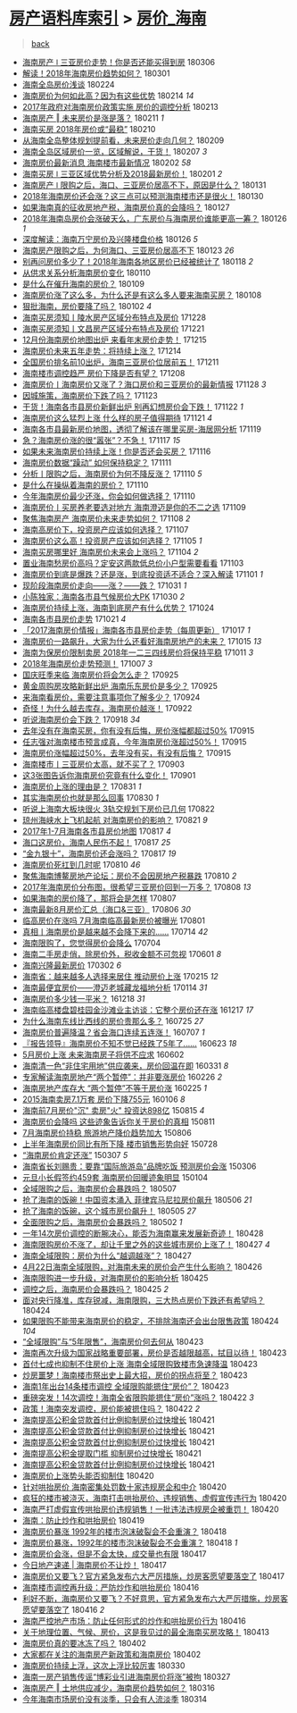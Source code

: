 [房产语料库索引](../../README.md)  > [房价_海南](房价_海南.md)
====
> [back](../README.md)

- [海南房产 ǀ 三亚房价走势！你是否还能买得到房](http://jkwz.applinzi.com/ittc/7077382622882038795.html#%E6%B5%B7%E5%8D%97%E6%88%BF%E4%BA%A7+%C7%80+%E4%B8%89%E4%BA%9A%E6%88%BF%E4%BB%B7%E8%B5%B0%E5%8A%BF%EF%BC%81%E4%BD%A0%E6%98%AF%E5%90%A6%E8%BF%98%E8%83%BD%E4%B9%B0%E5%BE%97%E5%88%B0%E6%88%BF) 180306  
- [解读！2018年海南房价趋势如何？](http://jkwz.applinzi.com/ittc/7075534938634191889.html#%E8%A7%A3%E8%AF%BB%EF%BC%812018%E5%B9%B4%E6%B5%B7%E5%8D%97%E6%88%BF%E4%BB%B7%E8%B6%8B%E5%8A%BF%E5%A6%82%E4%BD%95%EF%BC%9F) 180301  
- [海南全岛房价浅谈](http://jkwz.applinzi.com/ittc/7073588553164784651.html#%E6%B5%B7%E5%8D%97%E5%85%A8%E5%B2%9B%E6%88%BF%E4%BB%B7%E6%B5%85%E8%B0%88) 180224  
- [海南房价为何如此高？因为有这些优势](http://jkwz.applinzi.com/ittc/7069965581745128458.html#%E6%B5%B7%E5%8D%97%E6%88%BF%E4%BB%B7%E4%B8%BA%E4%BD%95%E5%A6%82%E6%AD%A4%E9%AB%98%EF%BC%9F%E5%9B%A0%E4%B8%BA%E6%9C%89%E8%BF%99%E4%BA%9B%E4%BC%98%E5%8A%BF) 180214 *14* 
- [2017年政府对海南房价政策实施 房价的调控分析](http://jkwz.applinzi.com/ittc/7069522580845626378.html#2017%E5%B9%B4%E6%94%BF%E5%BA%9C%E5%AF%B9%E6%B5%B7%E5%8D%97%E6%88%BF%E4%BB%B7%E6%94%BF%E7%AD%96%E5%AE%9E%E6%96%BD+%E6%88%BF%E4%BB%B7%E7%9A%84%E8%B0%83%E6%8E%A7%E5%88%86%E6%9E%90) 180213  
- [海南房产 ‖ 未来房价是涨是落？](http://jkwz.applinzi.com/ittc/7068838472716911623.html#%E6%B5%B7%E5%8D%97%E6%88%BF%E4%BA%A7+%E2%80%96+%E6%9C%AA%E6%9D%A5%E6%88%BF%E4%BB%B7%E6%98%AF%E6%B6%A8%E6%98%AF%E8%90%BD%EF%BC%9F) 180211 *1* 
- [海南买房 2018年房价或“最稳”](http://jkwz.applinzi.com/ittc/7068466342871434250.html#%E6%B5%B7%E5%8D%97%E4%B9%B0%E6%88%BF+2018%E5%B9%B4%E6%88%BF%E4%BB%B7%E6%88%96%E2%80%9C%E6%9C%80%E7%A8%B3%E2%80%9D) 180210  
- [从海南全岛整体规划提前看，未来房价走向几何？](http://jkwz.applinzi.com/ittc/7068060616491533322.html#%E4%BB%8E%E6%B5%B7%E5%8D%97%E5%85%A8%E5%B2%9B%E6%95%B4%E4%BD%93%E8%A7%84%E5%88%92%E6%8F%90%E5%89%8D%E7%9C%8B%EF%BC%8C%E6%9C%AA%E6%9D%A5%E6%88%BF%E4%BB%B7%E8%B5%B0%E5%90%91%E5%87%A0%E4%BD%95%EF%BC%9F) 180209  
- [海南全岛区域房价一览，区域解说，干货！](http://jkwz.applinzi.com/ittc/7067300637018948618.html#%E6%B5%B7%E5%8D%97%E5%85%A8%E5%B2%9B%E5%8C%BA%E5%9F%9F%E6%88%BF%E4%BB%B7%E4%B8%80%E8%A7%88%EF%BC%8C%E5%8C%BA%E5%9F%9F%E8%A7%A3%E8%AF%B4%EF%BC%8C%E5%B9%B2%E8%B4%A7%EF%BC%81) 180207 *3* 
- [海南房价最新消息 海南楼市最新情况](http://jkwz.applinzi.com/ittc/7065458427965211655.html#%E6%B5%B7%E5%8D%97%E6%88%BF%E4%BB%B7%E6%9C%80%E6%96%B0%E6%B6%88%E6%81%AF+%E6%B5%B7%E5%8D%97%E6%A5%BC%E5%B8%82%E6%9C%80%E6%96%B0%E6%83%85%E5%86%B5) 180202 *58* 
- [海南买房 ǀ 三亚区域优势分析及2018最新房价！](http://jkwz.applinzi.com/ittc/7065123195407827979.html#%E6%B5%B7%E5%8D%97%E4%B9%B0%E6%88%BF+%C7%80+%E4%B8%89%E4%BA%9A%E5%8C%BA%E5%9F%9F%E4%BC%98%E5%8A%BF%E5%88%86%E6%9E%90%E5%8F%8A2018%E6%9C%80%E6%96%B0%E6%88%BF%E4%BB%B7%EF%BC%81) 180201 *2* 
- [海南房产 ǀ 限购之后，海口、三亚房价居高不下，原因是什么？](http://jkwz.applinzi.com/ittc/7064760203633755147.html#%E6%B5%B7%E5%8D%97%E6%88%BF%E4%BA%A7+%C7%80+%E9%99%90%E8%B4%AD%E4%B9%8B%E5%90%8E%EF%BC%8C%E6%B5%B7%E5%8F%A3%E3%80%81%E4%B8%89%E4%BA%9A%E6%88%BF%E4%BB%B7%E5%B1%85%E9%AB%98%E4%B8%8D%E4%B8%8B%EF%BC%8C%E5%8E%9F%E5%9B%A0%E6%98%AF%E4%BB%80%E4%B9%88%EF%BC%9F) 180131  
- [2018年海南房价还会涨？这三点可以预测海南楼市还是很火！](http://jkwz.applinzi.com/ittc/7064435935154799633.html#2018%E5%B9%B4%E6%B5%B7%E5%8D%97%E6%88%BF%E4%BB%B7%E8%BF%98%E4%BC%9A%E6%B6%A8%EF%BC%9F%E8%BF%99%E4%B8%89%E7%82%B9%E5%8F%AF%E4%BB%A5%E9%A2%84%E6%B5%8B%E6%B5%B7%E5%8D%97%E6%A5%BC%E5%B8%82%E8%BF%98%E6%98%AF%E5%BE%88%E7%81%AB%EF%BC%81) 180130  
- [如果海南真的征收房地产税，海南房价真的会降吗？](http://jkwz.applinzi.com/ittc/7063288301228655626.html#%E5%A6%82%E6%9E%9C%E6%B5%B7%E5%8D%97%E7%9C%9F%E7%9A%84%E5%BE%81%E6%94%B6%E6%88%BF%E5%9C%B0%E4%BA%A7%E7%A8%8E%EF%BC%8C%E6%B5%B7%E5%8D%97%E6%88%BF%E4%BB%B7%E7%9C%9F%E7%9A%84%E4%BC%9A%E9%99%8D%E5%90%97%EF%BC%9F) 180127  
- [2018年海南岛房价会涨破天么，广东房价与海南房价谁能更高一筹？](http://jkwz.applinzi.com/ittc/7063010470124848138.html#2018%E5%B9%B4%E6%B5%B7%E5%8D%97%E5%B2%9B%E6%88%BF%E4%BB%B7%E4%BC%9A%E6%B6%A8%E7%A0%B4%E5%A4%A9%E4%B9%88%EF%BC%8C%E5%B9%BF%E4%B8%9C%E6%88%BF%E4%BB%B7%E4%B8%8E%E6%B5%B7%E5%8D%97%E6%88%BF%E4%BB%B7%E8%B0%81%E8%83%BD%E6%9B%B4%E9%AB%98%E4%B8%80%E7%AD%B9%EF%BC%9F) 180126 *1* 
- [深度解读：海南万宁房价及兴隆楼盘价格](http://jkwz.applinzi.com/ittc/7062824657638392842.html#%E6%B7%B1%E5%BA%A6%E8%A7%A3%E8%AF%BB%EF%BC%9A%E6%B5%B7%E5%8D%97%E4%B8%87%E5%AE%81%E6%88%BF%E4%BB%B7%E5%8F%8A%E5%85%B4%E9%9A%86%E6%A5%BC%E7%9B%98%E4%BB%B7%E6%A0%BC) 180126 *5* 
- [海南房产限购之后，为何海口、三亚房价居高不下](http://jkwz.applinzi.com/ittc/7061712281342051335.html#%E6%B5%B7%E5%8D%97%E6%88%BF%E4%BA%A7%E9%99%90%E8%B4%AD%E4%B9%8B%E5%90%8E%EF%BC%8C%E4%B8%BA%E4%BD%95%E6%B5%B7%E5%8F%A3%E3%80%81%E4%B8%89%E4%BA%9A%E6%88%BF%E4%BB%B7%E5%B1%85%E9%AB%98%E4%B8%8D%E4%B8%8B) 180123 *26* 
- [别再问房价多少了！2018年海南各地区房价已经被统计了](http://jkwz.applinzi.com/ittc/7059877165380666375.html#%E5%88%AB%E5%86%8D%E9%97%AE%E6%88%BF%E4%BB%B7%E5%A4%9A%E5%B0%91%E4%BA%86%EF%BC%812018%E5%B9%B4%E6%B5%B7%E5%8D%97%E5%90%84%E5%9C%B0%E5%8C%BA%E6%88%BF%E4%BB%B7%E5%B7%B2%E7%BB%8F%E8%A2%AB%E7%BB%9F%E8%AE%A1%E4%BA%86) 180118 *2* 
- [从供求关系分析海南房价变化](http://jkwz.applinzi.com/ittc/7056997783909696519.html#%E4%BB%8E%E4%BE%9B%E6%B1%82%E5%85%B3%E7%B3%BB%E5%88%86%E6%9E%90%E6%B5%B7%E5%8D%97%E6%88%BF%E4%BB%B7%E5%8F%98%E5%8C%96) 180110  
- [是什么在催升海南的房价？](http://jkwz.applinzi.com/ittc/7056607593642853383.html#%E6%98%AF%E4%BB%80%E4%B9%88%E5%9C%A8%E5%82%AC%E5%8D%87%E6%B5%B7%E5%8D%97%E7%9A%84%E6%88%BF%E4%BB%B7%EF%BC%9F) 180109  
- [海南房价涨了这么多，为什么还是有这么多人要来海南买房？](http://jkwz.applinzi.com/ittc/7056344589135250442.html#%E6%B5%B7%E5%8D%97%E6%88%BF%E4%BB%B7%E6%B6%A8%E4%BA%86%E8%BF%99%E4%B9%88%E5%A4%9A%EF%BC%8C%E4%B8%BA%E4%BB%80%E4%B9%88%E8%BF%98%E6%98%AF%E6%9C%89%E8%BF%99%E4%B9%88%E5%A4%9A%E4%BA%BA%E8%A6%81%E6%9D%A5%E6%B5%B7%E5%8D%97%E4%B9%B0%E6%88%BF%EF%BC%9F) 180108  
- [狠批海南，房价要降了吗？](http://jkwz.applinzi.com/ittc/7054033183064982535.html#%E7%8B%A0%E6%89%B9%E6%B5%B7%E5%8D%97%EF%BC%8C%E6%88%BF%E4%BB%B7%E8%A6%81%E9%99%8D%E4%BA%86%E5%90%97%EF%BC%9F) 180102 *4* 
- [海南买房须知丨陵水房产区域分布特点及房价](http://jkwz.applinzi.com/ittc/7052131995377746961.html#%E6%B5%B7%E5%8D%97%E4%B9%B0%E6%88%BF%E9%A1%BB%E7%9F%A5%E4%B8%A8%E9%99%B5%E6%B0%B4%E6%88%BF%E4%BA%A7%E5%8C%BA%E5%9F%9F%E5%88%86%E5%B8%83%E7%89%B9%E7%82%B9%E5%8F%8A%E6%88%BF%E4%BB%B7) 171228  
- [海南买房须知丨文昌房产区域分布特点及房价](http://jkwz.applinzi.com/ittc/7049491347948438544.html#%E6%B5%B7%E5%8D%97%E4%B9%B0%E6%88%BF%E9%A1%BB%E7%9F%A5%E4%B8%A8%E6%96%87%E6%98%8C%E6%88%BF%E4%BA%A7%E5%8C%BA%E5%9F%9F%E5%88%86%E5%B8%83%E7%89%B9%E7%82%B9%E5%8F%8A%E6%88%BF%E4%BB%B7) 171221  
- [12月份海南房价地图出炉 来看年末房价走势！](http://jkwz.applinzi.com/ittc/7047351766641804304.html#12%E6%9C%88%E4%BB%BD%E6%B5%B7%E5%8D%97%E6%88%BF%E4%BB%B7%E5%9C%B0%E5%9B%BE%E5%87%BA%E7%82%89+%E6%9D%A5%E7%9C%8B%E5%B9%B4%E6%9C%AB%E6%88%BF%E4%BB%B7%E8%B5%B0%E5%8A%BF%EF%BC%81) 171215  
- [海南房价未来五年走势：将持续上涨？](http://jkwz.applinzi.com/ittc/7046856221246620688.html#%E6%B5%B7%E5%8D%97%E6%88%BF%E4%BB%B7%E6%9C%AA%E6%9D%A5%E4%BA%94%E5%B9%B4%E8%B5%B0%E5%8A%BF%EF%BC%9A%E5%B0%86%E6%8C%81%E7%BB%AD%E4%B8%8A%E6%B6%A8%EF%BC%9F) 171214  
- [全国房价排名前10出炉，海南三亚房价位居前五！](http://jkwz.applinzi.com/ittc/7045864953389515792.html#%E5%85%A8%E5%9B%BD%E6%88%BF%E4%BB%B7%E6%8E%92%E5%90%8D%E5%89%8D10%E5%87%BA%E7%82%89%EF%BC%8C%E6%B5%B7%E5%8D%97%E4%B8%89%E4%BA%9A%E6%88%BF%E4%BB%B7%E4%BD%8D%E5%B1%85%E5%89%8D%E4%BA%94%EF%BC%81) 171211  
- [海南楼市调控趋严 房价下降是否有望？](http://jkwz.applinzi.com/ittc/7044758867374769169.html#%E6%B5%B7%E5%8D%97%E6%A5%BC%E5%B8%82%E8%B0%83%E6%8E%A7%E8%B6%8B%E4%B8%A5+%E6%88%BF%E4%BB%B7%E4%B8%8B%E9%99%8D%E6%98%AF%E5%90%A6%E6%9C%89%E6%9C%9B%EF%BC%9F) 171208  
- [海南房价丨海南房价又涨了？海口房价和三亚房价的最新情报](http://jkwz.applinzi.com/ittc/7041010670621950992.html#%E6%B5%B7%E5%8D%97%E6%88%BF%E4%BB%B7%E4%B8%A8%E6%B5%B7%E5%8D%97%E6%88%BF%E4%BB%B7%E5%8F%88%E6%B6%A8%E4%BA%86%EF%BC%9F%E6%B5%B7%E5%8F%A3%E6%88%BF%E4%BB%B7%E5%92%8C%E4%B8%89%E4%BA%9A%E6%88%BF%E4%BB%B7%E7%9A%84%E6%9C%80%E6%96%B0%E6%83%85%E6%8A%A5) 171128 *3* 
- [因城施策，海南房价下跌了吗？](http://jkwz.applinzi.com/ittc/7039054836882998289.html#%E5%9B%A0%E5%9F%8E%E6%96%BD%E7%AD%96%EF%BC%8C%E6%B5%B7%E5%8D%97%E6%88%BF%E4%BB%B7%E4%B8%8B%E8%B7%8C%E4%BA%86%E5%90%97%EF%BC%9F) 171123  
- [干货！海南各市县房价新鲜出炉 别再幻想房价会下跌！](http://jkwz.applinzi.com/ittc/7038747509726381072.html#%E5%B9%B2%E8%B4%A7%EF%BC%81%E6%B5%B7%E5%8D%97%E5%90%84%E5%B8%82%E5%8E%BF%E6%88%BF%E4%BB%B7%E6%96%B0%E9%B2%9C%E5%87%BA%E7%82%89+%E5%88%AB%E5%86%8D%E5%B9%BB%E6%83%B3%E6%88%BF%E4%BB%B7%E4%BC%9A%E4%B8%8B%E8%B7%8C%EF%BC%81) 171122 *1* 
- [海南房价这么猛烈上涨 什么样的房子值得期待](http://jkwz.applinzi.com/ittc/7038443607952999440.html#%E6%B5%B7%E5%8D%97%E6%88%BF%E4%BB%B7%E8%BF%99%E4%B9%88%E7%8C%9B%E7%83%88%E4%B8%8A%E6%B6%A8+%E4%BB%80%E4%B9%88%E6%A0%B7%E7%9A%84%E6%88%BF%E5%AD%90%E5%80%BC%E5%BE%97%E6%9C%9F%E5%BE%85) 171121 *4* 
- [海南各市县最新房价地图，透彻了解该在哪里买房-海居网分析](http://jkwz.applinzi.com/ittc/7037699626919003153.html#%E6%B5%B7%E5%8D%97%E5%90%84%E5%B8%82%E5%8E%BF%E6%9C%80%E6%96%B0%E6%88%BF%E4%BB%B7%E5%9C%B0%E5%9B%BE%EF%BC%8C%E9%80%8F%E5%BD%BB%E4%BA%86%E8%A7%A3%E8%AF%A5%E5%9C%A8%E5%93%AA%E9%87%8C%E4%B9%B0%E6%88%BF-%E6%B5%B7%E5%B1%85%E7%BD%91%E5%88%86%E6%9E%90) 171119  
- [急？海南房价涨的很“嚣张”？不急！](http://jkwz.applinzi.com/ittc/7036977129286272016.html#%E6%80%A5%EF%BC%9F%E6%B5%B7%E5%8D%97%E6%88%BF%E4%BB%B7%E6%B6%A8%E7%9A%84%E5%BE%88%E2%80%9C%E5%9A%A3%E5%BC%A0%E2%80%9D%EF%BC%9F%E4%B8%8D%E6%80%A5%EF%BC%81) 171117 *15* 
- [如果未来海南房价持续上涨！你是否还会买房？](http://jkwz.applinzi.com/ittc/7036562044445262865.html#%E5%A6%82%E6%9E%9C%E6%9C%AA%E6%9D%A5%E6%B5%B7%E5%8D%97%E6%88%BF%E4%BB%B7%E6%8C%81%E7%BB%AD%E4%B8%8A%E6%B6%A8%EF%BC%81%E4%BD%A0%E6%98%AF%E5%90%A6%E8%BF%98%E4%BC%9A%E4%B9%B0%E6%88%BF%EF%BC%9F) 171116  
- [海南房价数据“躁动” 如何保持稳定？](http://jkwz.applinzi.com/ittc/7034736035307717649.html#%E6%B5%B7%E5%8D%97%E6%88%BF%E4%BB%B7%E6%95%B0%E6%8D%AE%E2%80%9C%E8%BA%81%E5%8A%A8%E2%80%9D+%E5%A6%82%E4%BD%95%E4%BF%9D%E6%8C%81%E7%A8%B3%E5%AE%9A%EF%BC%9F) 171111  
- [分析丨限购之后，海南房价为何不降反涨？](http://jkwz.applinzi.com/ittc/7034355157398193169.html#%E5%88%86%E6%9E%90%E4%B8%A8%E9%99%90%E8%B4%AD%E4%B9%8B%E5%90%8E%EF%BC%8C%E6%B5%B7%E5%8D%97%E6%88%BF%E4%BB%B7%E4%B8%BA%E4%BD%95%E4%B8%8D%E9%99%8D%E5%8F%8D%E6%B6%A8%EF%BC%9F) 171110 *5* 
- [是什么在操纵着海南的房价？](http://jkwz.applinzi.com/ittc/7034251564682839056.html#%E6%98%AF%E4%BB%80%E4%B9%88%E5%9C%A8%E6%93%8D%E7%BA%B5%E7%9D%80%E6%B5%B7%E5%8D%97%E7%9A%84%E6%88%BF%E4%BB%B7%EF%BC%9F) 171110  
- [今年海南房价最少还涨，你会如何做选择？](http://jkwz.applinzi.com/ittc/7034246695452410897.html#%E4%BB%8A%E5%B9%B4%E6%B5%B7%E5%8D%97%E6%88%BF%E4%BB%B7%E6%9C%80%E5%B0%91%E8%BF%98%E6%B6%A8%EF%BC%8C%E4%BD%A0%E4%BC%9A%E5%A6%82%E4%BD%95%E5%81%9A%E9%80%89%E6%8B%A9%EF%BC%9F) 171110  
- [海南房价丨买房养老要选对地方 海南澄迈是你的不二之选](http://jkwz.applinzi.com/ittc/7033868891070137360.html#%E6%B5%B7%E5%8D%97%E6%88%BF%E4%BB%B7%E4%B8%A8%E4%B9%B0%E6%88%BF%E5%85%BB%E8%80%81%E8%A6%81%E9%80%89%E5%AF%B9%E5%9C%B0%E6%96%B9+%E6%B5%B7%E5%8D%97%E6%BE%84%E8%BF%88%E6%98%AF%E4%BD%A0%E7%9A%84%E4%B8%8D%E4%BA%8C%E4%B9%8B%E9%80%89) 171109  
- [聚焦海南房产 海南房价未来走势如何？](http://jkwz.applinzi.com/ittc/7033583853275448337.html#%E8%81%9A%E7%84%A6%E6%B5%B7%E5%8D%97%E6%88%BF%E4%BA%A7+%E6%B5%B7%E5%8D%97%E6%88%BF%E4%BB%B7%E6%9C%AA%E6%9D%A5%E8%B5%B0%E5%8A%BF%E5%A6%82%E4%BD%95%EF%BC%9F) 171108 *2* 
- [海南高房价下，投资房产应该如何选择？](http://jkwz.applinzi.com/ittc/7033238530451571728.html#%E6%B5%B7%E5%8D%97%E9%AB%98%E6%88%BF%E4%BB%B7%E4%B8%8B%EF%BC%8C%E6%8A%95%E8%B5%84%E6%88%BF%E4%BA%A7%E5%BA%94%E8%AF%A5%E5%A6%82%E4%BD%95%E9%80%89%E6%8B%A9%EF%BC%9F) 171107  
- [海南房价这么高！投资房产应该如何选择？](http://jkwz.applinzi.com/ittc/7032484063561122833.html#%E6%B5%B7%E5%8D%97%E6%88%BF%E4%BB%B7%E8%BF%99%E4%B9%88%E9%AB%98%EF%BC%81%E6%8A%95%E8%B5%84%E6%88%BF%E4%BA%A7%E5%BA%94%E8%AF%A5%E5%A6%82%E4%BD%95%E9%80%89%E6%8B%A9%EF%BC%9F) 171105 *1* 
- [海南买房哪里好 海南房价未来会上涨吗？](http://jkwz.applinzi.com/ittc/7032143845444289553.html#%E6%B5%B7%E5%8D%97%E4%B9%B0%E6%88%BF%E5%93%AA%E9%87%8C%E5%A5%BD+%E6%B5%B7%E5%8D%97%E6%88%BF%E4%BB%B7%E6%9C%AA%E6%9D%A5%E4%BC%9A%E4%B8%8A%E6%B6%A8%E5%90%97%EF%BC%9F) 171104 *2* 
- [置业海南愁房价高吗？定安这两款低总价小户型需要看看](http://jkwz.applinzi.com/ittc/7031730570483205136.html#%E7%BD%AE%E4%B8%9A%E6%B5%B7%E5%8D%97%E6%84%81%E6%88%BF%E4%BB%B7%E9%AB%98%E5%90%97%EF%BC%9F%E5%AE%9A%E5%AE%89%E8%BF%99%E4%B8%A4%E6%AC%BE%E4%BD%8E%E6%80%BB%E4%BB%B7%E5%B0%8F%E6%88%B7%E5%9E%8B%E9%9C%80%E8%A6%81%E7%9C%8B%E7%9C%8B) 171103  
- [海南房价到底是爆跌？还是涨，到底投资适不适合？深入解读](http://jkwz.applinzi.com/ittc/7031036162381186065.html#%E6%B5%B7%E5%8D%97%E6%88%BF%E4%BB%B7%E5%88%B0%E5%BA%95%E6%98%AF%E7%88%86%E8%B7%8C%EF%BC%9F%E8%BF%98%E6%98%AF%E6%B6%A8%EF%BC%8C%E5%88%B0%E5%BA%95%E6%8A%95%E8%B5%84%E9%80%82%E4%B8%8D%E9%80%82%E5%90%88%EF%BC%9F%E6%B7%B1%E5%85%A5%E8%A7%A3%E8%AF%BB) 171101 *1* 
- [现阶段海南房价走向——涨？——跌？](http://jkwz.applinzi.com/ittc/7030659677052994576.html#%E7%8E%B0%E9%98%B6%E6%AE%B5%E6%B5%B7%E5%8D%97%E6%88%BF%E4%BB%B7%E8%B5%B0%E5%90%91%E2%80%94%E2%80%94%E6%B6%A8%EF%BC%9F%E2%80%94%E2%80%94%E8%B7%8C%EF%BC%9F) 171031 *1* 
- [小陈独家：海南各市县气候房价大PK](http://jkwz.applinzi.com/ittc/7030208163318596624.html#%E5%B0%8F%E9%99%88%E7%8B%AC%E5%AE%B6%EF%BC%9A%E6%B5%B7%E5%8D%97%E5%90%84%E5%B8%82%E5%8E%BF%E6%B0%94%E5%80%99%E6%88%BF%E4%BB%B7%E5%A4%A7PK) 171030 *2* 
- [海南房价持续上涨，海南到底房产有什么优势？](http://jkwz.applinzi.com/ittc/7028046020305486864.html#%E6%B5%B7%E5%8D%97%E6%88%BF%E4%BB%B7%E6%8C%81%E7%BB%AD%E4%B8%8A%E6%B6%A8%EF%BC%8C%E6%B5%B7%E5%8D%97%E5%88%B0%E5%BA%95%E6%88%BF%E4%BA%A7%E6%9C%89%E4%BB%80%E4%B9%88%E4%BC%98%E5%8A%BF%EF%BC%9F) 171024  
- [海南各市县房价走势](http://jkwz.applinzi.com/ittc/7026846769739203600.html#%E6%B5%B7%E5%8D%97%E5%90%84%E5%B8%82%E5%8E%BF%E6%88%BF%E4%BB%B7%E8%B5%B0%E5%8A%BF) 171021 *4* 
- [「2017海南房价情报」海南各市县房价走势（每周更新）](http://jkwz.applinzi.com/ittc/7025438419067601937.html#%E3%80%8C2017%E6%B5%B7%E5%8D%97%E6%88%BF%E4%BB%B7%E6%83%85%E6%8A%A5%E3%80%8D%E6%B5%B7%E5%8D%97%E5%90%84%E5%B8%82%E5%8E%BF%E6%88%BF%E4%BB%B7%E8%B5%B0%E5%8A%BF%EF%BC%88%E6%AF%8F%E5%91%A8%E6%9B%B4%E6%96%B0%EF%BC%89) 171017 *1* 
- [海南房价一路飙升，大家为什么还看好海南房地产的未来？](http://jkwz.applinzi.com/ittc/7024713081672958993.html#%E6%B5%B7%E5%8D%97%E6%88%BF%E4%BB%B7%E4%B8%80%E8%B7%AF%E9%A3%99%E5%8D%87%EF%BC%8C%E5%A4%A7%E5%AE%B6%E4%B8%BA%E4%BB%80%E4%B9%88%E8%BF%98%E7%9C%8B%E5%A5%BD%E6%B5%B7%E5%8D%97%E6%88%BF%E5%9C%B0%E4%BA%A7%E7%9A%84%E6%9C%AA%E6%9D%A5%EF%BC%9F) 171015 *13* 
- [海南为保房价限制卖房 2018年一二三四线房价将保持平稳](http://jkwz.applinzi.com/ittc/7022933253034607633.html#%E6%B5%B7%E5%8D%97%E4%B8%BA%E4%BF%9D%E6%88%BF%E4%BB%B7%E9%99%90%E5%88%B6%E5%8D%96%E6%88%BF+2018%E5%B9%B4%E4%B8%80%E4%BA%8C%E4%B8%89%E5%9B%9B%E7%BA%BF%E6%88%BF%E4%BB%B7%E5%B0%86%E4%BF%9D%E6%8C%81%E5%B9%B3%E7%A8%B3) 171011 *3* 
- [2018年海南房价走势预测！](http://jkwz.applinzi.com/ittc/7021668850893063184.html#2018%E5%B9%B4%E6%B5%B7%E5%8D%97%E6%88%BF%E4%BB%B7%E8%B5%B0%E5%8A%BF%E9%A2%84%E6%B5%8B%EF%BC%81) 171007 *3* 
- [国庆旺季来临 海南房价将会怎么走？](http://jkwz.applinzi.com/ittc/7017260173842973713.html#%E5%9B%BD%E5%BA%86%E6%97%BA%E5%AD%A3%E6%9D%A5%E4%B8%B4+%E6%B5%B7%E5%8D%97%E6%88%BF%E4%BB%B7%E5%B0%86%E4%BC%9A%E6%80%8E%E4%B9%88%E8%B5%B0%EF%BC%9F) 170925  
- [黄金周购房攻略新鲜出炉 海南乐东房价是多少？](http://jkwz.applinzi.com/ittc/7017248097393181713.html#%E9%BB%84%E9%87%91%E5%91%A8%E8%B4%AD%E6%88%BF%E6%94%BB%E7%95%A5%E6%96%B0%E9%B2%9C%E5%87%BA%E7%82%89+%E6%B5%B7%E5%8D%97%E4%B9%90%E4%B8%9C%E6%88%BF%E4%BB%B7%E6%98%AF%E5%A4%9A%E5%B0%91%EF%BC%9F) 170925  
- [来海南看房价，需要注意事项你了解多少？](http://jkwz.applinzi.com/ittc/7016823404982961169.html#%E6%9D%A5%E6%B5%B7%E5%8D%97%E7%9C%8B%E6%88%BF%E4%BB%B7%EF%BC%8C%E9%9C%80%E8%A6%81%E6%B3%A8%E6%84%8F%E4%BA%8B%E9%A1%B9%E4%BD%A0%E4%BA%86%E8%A7%A3%E5%A4%9A%E5%B0%91%EF%BC%9F) 170924  
- [奇怪！为什么越去库存，海南房价越涨！](http://jkwz.applinzi.com/ittc/7016044847021163536.html#%E5%A5%87%E6%80%AA%EF%BC%81%E4%B8%BA%E4%BB%80%E4%B9%88%E8%B6%8A%E5%8E%BB%E5%BA%93%E5%AD%98%EF%BC%8C%E6%B5%B7%E5%8D%97%E6%88%BF%E4%BB%B7%E8%B6%8A%E6%B6%A8%EF%BC%81) 170922  
- [听说海南房价会下跌？](http://jkwz.applinzi.com/ittc/7014585874644468752.html#%E5%90%AC%E8%AF%B4%E6%B5%B7%E5%8D%97%E6%88%BF%E4%BB%B7%E4%BC%9A%E4%B8%8B%E8%B7%8C%EF%BC%9F) 170918 *34* 
- [去年没有在海南买房，你有没有后悔，房价涨幅都超过50%](http://jkwz.applinzi.com/ittc/7013588291188949776.html#%E5%8E%BB%E5%B9%B4%E6%B2%A1%E6%9C%89%E5%9C%A8%E6%B5%B7%E5%8D%97%E4%B9%B0%E6%88%BF%EF%BC%8C%E4%BD%A0%E6%9C%89%E6%B2%A1%E6%9C%89%E5%90%8E%E6%82%94%EF%BC%8C%E6%88%BF%E4%BB%B7%E6%B6%A8%E5%B9%85%E9%83%BD%E8%B6%85%E8%BF%8750%25) 170915  
- [任志强对海南楼市预言成真，今年海南房价涨超过50%！](http://jkwz.applinzi.com/ittc/7013571998343758865.html#%E4%BB%BB%E5%BF%97%E5%BC%BA%E5%AF%B9%E6%B5%B7%E5%8D%97%E6%A5%BC%E5%B8%82%E9%A2%84%E8%A8%80%E6%88%90%E7%9C%9F%EF%BC%8C%E4%BB%8A%E5%B9%B4%E6%B5%B7%E5%8D%97%E6%88%BF%E4%BB%B7%E6%B6%A8%E8%B6%85%E8%BF%8750%25%EF%BC%81) 170915  
- [海南房价涨幅超过50%，去年没有买，有没有后悔？](http://jkwz.applinzi.com/ittc/7013571998297621521.html#%E6%B5%B7%E5%8D%97%E6%88%BF%E4%BB%B7%E6%B6%A8%E5%B9%85%E8%B6%85%E8%BF%8750%25%EF%BC%8C%E5%8E%BB%E5%B9%B4%E6%B2%A1%E6%9C%89%E4%B9%B0%EF%BC%8C%E6%9C%89%E6%B2%A1%E6%9C%89%E5%90%8E%E6%82%94%EF%BC%9F) 170915  
- [海南楼市丨三亚房价太高，就不买了？](http://jkwz.applinzi.com/ittc/7009020269073794064.html#%E6%B5%B7%E5%8D%97%E6%A5%BC%E5%B8%82%E4%B8%A8%E4%B8%89%E4%BA%9A%E6%88%BF%E4%BB%B7%E5%A4%AA%E9%AB%98%EF%BC%8C%E5%B0%B1%E4%B8%8D%E4%B9%B0%E4%BA%86%EF%BC%9F) 170903  
- [这3张图告诉你海南房价究竟有什么变化！](http://jkwz.applinzi.com/ittc/7008263771720778769.html#%E8%BF%993%E5%BC%A0%E5%9B%BE%E5%91%8A%E8%AF%89%E4%BD%A0%E6%B5%B7%E5%8D%97%E6%88%BF%E4%BB%B7%E7%A9%B6%E7%AB%9F%E6%9C%89%E4%BB%80%E4%B9%88%E5%8F%98%E5%8C%96%EF%BC%81) 170901  
- [海南房价上涨的理由是？](http://jkwz.applinzi.com/ittc/7007997889996129297.html#%E6%B5%B7%E5%8D%97%E6%88%BF%E4%BB%B7%E4%B8%8A%E6%B6%A8%E7%9A%84%E7%90%86%E7%94%B1%E6%98%AF%EF%BC%9F) 170831 *1* 
- [其实海南房价也就是那么回事](http://jkwz.applinzi.com/ittc/7007684583410369552.html#%E5%85%B6%E5%AE%9E%E6%B5%B7%E5%8D%97%E6%88%BF%E4%BB%B7%E4%B9%9F%E5%B0%B1%E6%98%AF%E9%82%A3%E4%B9%88%E5%9B%9E%E4%BA%8B) 170830 *1* 
- [听说上海南大板块很火 3轨交规划下房价已几何](http://jkwz.applinzi.com/ittc/7004565011194987537.html#%E5%90%AC%E8%AF%B4%E4%B8%8A%E6%B5%B7%E5%8D%97%E5%A4%A7%E6%9D%BF%E5%9D%97%E5%BE%88%E7%81%AB+3%E8%BD%A8%E4%BA%A4%E8%A7%84%E5%88%92%E4%B8%8B%E6%88%BF%E4%BB%B7%E5%B7%B2%E5%87%A0%E4%BD%95) 170822  
- [琼州海峡水上飞机起航 对海南房价的影响？](http://jkwz.applinzi.com/ittc/7004296580012966928.html#%E7%90%BC%E5%B7%9E%E6%B5%B7%E5%B3%A1%E6%B0%B4%E4%B8%8A%E9%A3%9E%E6%9C%BA%E8%B5%B7%E8%88%AA+%E5%AF%B9%E6%B5%B7%E5%8D%97%E6%88%BF%E4%BB%B7%E7%9A%84%E5%BD%B1%E5%93%8D%EF%BC%9F) 170821 *9* 
- [2017年1-7月海南各市县房价地图](http://jkwz.applinzi.com/ittc/7002796740061955088.html#2017%E5%B9%B41-7%E6%9C%88%E6%B5%B7%E5%8D%97%E5%90%84%E5%B8%82%E5%8E%BF%E6%88%BF%E4%BB%B7%E5%9C%B0%E5%9B%BE) 170817 *4* 
- [海口这房价，海南人民伤不起！](http://jkwz.applinzi.com/ittc/7002779627108697104.html#%E6%B5%B7%E5%8F%A3%E8%BF%99%E6%88%BF%E4%BB%B7%EF%BC%8C%E6%B5%B7%E5%8D%97%E4%BA%BA%E6%B0%91%E4%BC%A4%E4%B8%8D%E8%B5%B7%EF%BC%81) 170817 *25* 
- [“金九银十”，海南房价还会涨吗？](http://jkwz.applinzi.com/ittc/7002718095997928464.html#%E2%80%9C%E9%87%91%E4%B9%9D%E9%93%B6%E5%8D%81%E2%80%9D%EF%BC%8C%E6%B5%B7%E5%8D%97%E6%88%BF%E4%BB%B7%E8%BF%98%E4%BC%9A%E6%B6%A8%E5%90%97%EF%BC%9F) 170817 *19* 
- [海南房价死扛到几时呢](http://jkwz.applinzi.com/ittc/7000285866000647185.html#%E6%B5%B7%E5%8D%97%E6%88%BF%E4%BB%B7%E6%AD%BB%E6%89%9B%E5%88%B0%E5%87%A0%E6%97%B6%E5%91%A2) 170810 *46* 
- [聚焦海南博鳌房地产论坛：房价不会因房地产税暴跌](http://jkwz.applinzi.com/ittc/7000101801918202897.html#%E8%81%9A%E7%84%A6%E6%B5%B7%E5%8D%97%E5%8D%9A%E9%B3%8C%E6%88%BF%E5%9C%B0%E4%BA%A7%E8%AE%BA%E5%9D%9B%EF%BC%9A%E6%88%BF%E4%BB%B7%E4%B8%8D%E4%BC%9A%E5%9B%A0%E6%88%BF%E5%9C%B0%E4%BA%A7%E7%A8%8E%E6%9A%B4%E8%B7%8C) 170810 *2* 
- [2017年海南房价分布图，很希望三亚房价回到一万多？](http://jkwz.applinzi.com/ittc/6999462740966769681.html#2017%E5%B9%B4%E6%B5%B7%E5%8D%97%E6%88%BF%E4%BB%B7%E5%88%86%E5%B8%83%E5%9B%BE%EF%BC%8C%E5%BE%88%E5%B8%8C%E6%9C%9B%E4%B8%89%E4%BA%9A%E6%88%BF%E4%BB%B7%E5%9B%9E%E5%88%B0%E4%B8%80%E4%B8%87%E5%A4%9A%EF%BC%9F) 170808 *13* 
- [如果海南的房价降了，那将会是怎样](http://jkwz.applinzi.com/ittc/6999118904759419920.html#%E5%A6%82%E6%9E%9C%E6%B5%B7%E5%8D%97%E7%9A%84%E6%88%BF%E4%BB%B7%E9%99%8D%E4%BA%86%EF%BC%8C%E9%82%A3%E5%B0%86%E4%BC%9A%E6%98%AF%E6%80%8E%E6%A0%B7) 170807  
- [海南最新8月房价汇总（海口&amp;三亚）](http://jkwz.applinzi.com/ittc/6998734082706768912.html#%E6%B5%B7%E5%8D%97%E6%9C%80%E6%96%B08%E6%9C%88%E6%88%BF%E4%BB%B7%E6%B1%87%E6%80%BB%EF%BC%88%E6%B5%B7%E5%8F%A3%26amp%3B%E4%B8%89%E4%BA%9A%EF%BC%89) 170806 *30* 
- [临高房价在涨吗 7月海南临高最新房价被曝光](http://jkwz.applinzi.com/ittc/6996794161985225744.html#%E4%B8%B4%E9%AB%98%E6%88%BF%E4%BB%B7%E5%9C%A8%E6%B6%A8%E5%90%97+7%E6%9C%88%E6%B5%B7%E5%8D%97%E4%B8%B4%E9%AB%98%E6%9C%80%E6%96%B0%E6%88%BF%E4%BB%B7%E8%A2%AB%E6%9B%9D%E5%85%89) 170801  
- [真相丨海南房价是越来越不会降下来的……](http://jkwz.applinzi.com/ittc/6990209192609448977.html#%E7%9C%9F%E7%9B%B8%E4%B8%A8%E6%B5%B7%E5%8D%97%E6%88%BF%E4%BB%B7%E6%98%AF%E8%B6%8A%E6%9D%A5%E8%B6%8A%E4%B8%8D%E4%BC%9A%E9%99%8D%E4%B8%8B%E6%9D%A5%E7%9A%84%E2%80%A6%E2%80%A6) 170714 *42* 
- [海南限购了，您觉得房价会降么](http://jkwz.applinzi.com/ittc/6986483100337832964.html#%E6%B5%B7%E5%8D%97%E9%99%90%E8%B4%AD%E4%BA%86%EF%BC%8C%E6%82%A8%E8%A7%89%E5%BE%97%E6%88%BF%E4%BB%B7%E4%BC%9A%E9%99%8D%E4%B9%88) 170704  
- [海南二手房走俏，除房价外，税收金额不可忽视](http://jkwz.applinzi.com/ittc/6974171951982445573.html#%E6%B5%B7%E5%8D%97%E4%BA%8C%E6%89%8B%E6%88%BF%E8%B5%B0%E4%BF%8F%EF%BC%8C%E9%99%A4%E6%88%BF%E4%BB%B7%E5%A4%96%EF%BC%8C%E7%A8%8E%E6%94%B6%E9%87%91%E9%A2%9D%E4%B8%8D%E5%8F%AF%E5%BF%BD%E8%A7%86) 170601 *8* 
- [海南兴隆最新房价](http://jkwz.applinzi.com/ittc/6940489050694878213.html#%E6%B5%B7%E5%8D%97%E5%85%B4%E9%9A%86%E6%9C%80%E6%96%B0%E6%88%BF%E4%BB%B7) 170302 *6* 
- [海南省：越来越多人选择来居住 推动房价上涨](http://jkwz.applinzi.com/ittc/6934928200349254661.html#%E6%B5%B7%E5%8D%97%E7%9C%81%EF%BC%9A%E8%B6%8A%E6%9D%A5%E8%B6%8A%E5%A4%9A%E4%BA%BA%E9%80%89%E6%8B%A9%E6%9D%A5%E5%B1%85%E4%BD%8F+%E6%8E%A8%E5%8A%A8%E6%88%BF%E4%BB%B7%E4%B8%8A%E6%B6%A8) 170215 *12* 
- [海南最便宜房价——澄迈老城藏龙福地分析](http://jkwz.applinzi.com/ittc/6922649871613166596.html#%E6%B5%B7%E5%8D%97%E6%9C%80%E4%BE%BF%E5%AE%9C%E6%88%BF%E4%BB%B7%E2%80%94%E2%80%94%E6%BE%84%E8%BF%88%E8%80%81%E5%9F%8E%E8%97%8F%E9%BE%99%E7%A6%8F%E5%9C%B0%E5%88%86%E6%9E%90) 170114 *31* 
- [海南房价多少钱一平米？](http://jkwz.applinzi.com/ittc/6912987751539803141.html#%E6%B5%B7%E5%8D%97%E6%88%BF%E4%BB%B7%E5%A4%9A%E5%B0%91%E9%92%B1%E4%B8%80%E5%B9%B3%E7%B1%B3%EF%BC%9F) 161218 *31* 
- [海南临高楼盘碧桂园金沙滩业主访谈：它整个房价还在涨](http://jkwz.applinzi.com/ittc/6912600354108998660.html#%E6%B5%B7%E5%8D%97%E4%B8%B4%E9%AB%98%E6%A5%BC%E7%9B%98%E7%A2%A7%E6%A1%82%E5%9B%AD%E9%87%91%E6%B2%99%E6%BB%A9%E4%B8%9A%E4%B8%BB%E8%AE%BF%E8%B0%88%EF%BC%9A%E5%AE%83%E6%95%B4%E4%B8%AA%E6%88%BF%E4%BB%B7%E8%BF%98%E5%9C%A8%E6%B6%A8) 161217 *17* 
- [为什么海南东线比西线的房价贵那么多？](http://jkwz.applinzi.com/ittc/6858774046078141444.html#%E4%B8%BA%E4%BB%80%E4%B9%88%E6%B5%B7%E5%8D%97%E4%B8%9C%E7%BA%BF%E6%AF%94%E8%A5%BF%E7%BA%BF%E7%9A%84%E6%88%BF%E4%BB%B7%E8%B4%B5%E9%82%A3%E4%B9%88%E5%A4%9A%EF%BC%9F) 160725 *27* 
- [海南房价普遍降温？省会海口连续五连涨！](http://jkwz.applinzi.com/ittc/6852138439851639812.html#%E6%B5%B7%E5%8D%97%E6%88%BF%E4%BB%B7%E6%99%AE%E9%81%8D%E9%99%8D%E6%B8%A9%EF%BC%9F%E7%9C%81%E4%BC%9A%E6%B5%B7%E5%8F%A3%E8%BF%9E%E7%BB%AD%E4%BA%94%E8%BF%9E%E6%B6%A8%EF%BC%81) 160707 *1* 
- [『报告领导』海南房价不知不觉已经跌了5年了......](http://jkwz.applinzi.com/ittc/6847012898513355781.html#%E3%80%8E%E6%8A%A5%E5%91%8A%E9%A2%86%E5%AF%BC%E3%80%8F%E6%B5%B7%E5%8D%97%E6%88%BF%E4%BB%B7%E4%B8%8D%E7%9F%A5%E4%B8%8D%E8%A7%89%E5%B7%B2%E7%BB%8F%E8%B7%8C%E4%BA%865%E5%B9%B4%E4%BA%86......) 160623 *18* 
- [5月房价上涨 未来海南房子将供不应求](http://jkwz.applinzi.com/ittc/6839148545852310532.html#5%E6%9C%88%E6%88%BF%E4%BB%B7%E4%B8%8A%E6%B6%A8+%E6%9C%AA%E6%9D%A5%E6%B5%B7%E5%8D%97%E6%88%BF%E5%AD%90%E5%B0%86%E4%BE%9B%E4%B8%8D%E5%BA%94%E6%B1%82) 160602  
- [海南清一色“非住宅用地”供应袭来，房价回温在即](http://jkwz.applinzi.com/ittc/6815670164783629317.html#%E6%B5%B7%E5%8D%97%E6%B8%85%E4%B8%80%E8%89%B2%E2%80%9C%E9%9D%9E%E4%BD%8F%E5%AE%85%E7%94%A8%E5%9C%B0%E2%80%9D%E4%BE%9B%E5%BA%94%E8%A2%AD%E6%9D%A5%EF%BC%8C%E6%88%BF%E4%BB%B7%E5%9B%9E%E6%B8%A9%E5%9C%A8%E5%8D%B3) 160331 *8* 
- [专家解读海南房地产“两个暂停”：并非要涨房价](http://jkwz.applinzi.com/ittc/6803018906146964484.html#%E4%B8%93%E5%AE%B6%E8%A7%A3%E8%AF%BB%E6%B5%B7%E5%8D%97%E6%88%BF%E5%9C%B0%E4%BA%A7%E2%80%9C%E4%B8%A4%E4%B8%AA%E6%9A%82%E5%81%9C%E2%80%9D%EF%BC%9A%E5%B9%B6%E9%9D%9E%E8%A6%81%E6%B6%A8%E6%88%BF%E4%BB%B7) 160226 *2* 
- [海南房地产库存大 “两个暂停”不等于房价涨](http://jkwz.applinzi.com/ittc/6802677187001992197.html#%E6%B5%B7%E5%8D%97%E6%88%BF%E5%9C%B0%E4%BA%A7%E5%BA%93%E5%AD%98%E5%A4%A7+%E2%80%9C%E4%B8%A4%E4%B8%AA%E6%9A%82%E5%81%9C%E2%80%9D%E4%B8%8D%E7%AD%89%E4%BA%8E%E6%88%BF%E4%BB%B7%E6%B6%A8) 160225 *1* 
- [2015海南卖房7.1万套 房价下降755元](http://jkwz.applinzi.com/ittc/6784214662216418308.html#2015%E6%B5%B7%E5%8D%97%E5%8D%96%E6%88%BF7.1%E4%B8%87%E5%A5%97+%E6%88%BF%E4%BB%B7%E4%B8%8B%E9%99%8D755%E5%85%83) 160106 *8* 
- [海南前7月房价&quot;沉&quot; 卖房&quot;火&quot; 投资达898亿](http://jkwz.applinzi.com/ittc/547650615715869927.html#%E6%B5%B7%E5%8D%97%E5%89%8D7%E6%9C%88%E6%88%BF%E4%BB%B7%26quot%3B%E6%B2%89%26quot%3B+%E5%8D%96%E6%88%BF%26quot%3B%E7%81%AB%26quot%3B+%E6%8A%95%E8%B5%84%E8%BE%BE898%E4%BA%BF) 150815 *4* 
- [海南房价会降吗 这些迹象告诉你关于房价的真相](http://jkwz.applinzi.com/ittc/547650615679186361.html#%E6%B5%B7%E5%8D%97%E6%88%BF%E4%BB%B7%E4%BC%9A%E9%99%8D%E5%90%97+%E8%BF%99%E4%BA%9B%E8%BF%B9%E8%B1%A1%E5%91%8A%E8%AF%89%E4%BD%A0%E5%85%B3%E4%BA%8E%E6%88%BF%E4%BB%B7%E7%9A%84%E7%9C%9F%E7%9B%B8) 150811  
- [7月海南房价持稳 旅游地产降价趋势加大](http://jkwz.applinzi.com/ittc/547650615577547090.html#7%E6%9C%88%E6%B5%B7%E5%8D%97%E6%88%BF%E4%BB%B7%E6%8C%81%E7%A8%B3+%E6%97%85%E6%B8%B8%E5%9C%B0%E4%BA%A7%E9%99%8D%E4%BB%B7%E8%B6%8B%E5%8A%BF%E5%8A%A0%E5%A4%A7) 150806  
- [上半年海南房价同比有所下降 楼市销售形势向好](http://jkwz.applinzi.com/ittc/547650611434621695.html#%E4%B8%8A%E5%8D%8A%E5%B9%B4%E6%B5%B7%E5%8D%97%E6%88%BF%E4%BB%B7%E5%90%8C%E6%AF%94%E6%9C%89%E6%89%80%E4%B8%8B%E9%99%8D+%E6%A5%BC%E5%B8%82%E9%94%80%E5%94%AE%E5%BD%A2%E5%8A%BF%E5%90%91%E5%A5%BD) 150728  
- [“海南房价肯定还涨”](http://jkwz.applinzi.com/ittc/547650611391844046.html#%E2%80%9C%E6%B5%B7%E5%8D%97%E6%88%BF%E4%BB%B7%E8%82%AF%E5%AE%9A%E8%BF%98%E6%B6%A8%E2%80%9D) 150307 *5* 
- [海南省长刘赐贵：要靠“国际旅游岛”品牌吃饭 预测房价会涨](http://jkwz.applinzi.com/ittc/547650611393841551.html#%E6%B5%B7%E5%8D%97%E7%9C%81%E9%95%BF%E5%88%98%E8%B5%90%E8%B4%B5%EF%BC%9A%E8%A6%81%E9%9D%A0%E2%80%9C%E5%9B%BD%E9%99%85%E6%97%85%E6%B8%B8%E5%B2%9B%E2%80%9D%E5%93%81%E7%89%8C%E5%90%83%E9%A5%AD+%E9%A2%84%E6%B5%8B%E6%88%BF%E4%BB%B7%E4%BC%9A%E6%B6%A8) 150306  
- [元旦小长假签约459套 海南房价回暖迹象明显](http://jkwz.applinzi.com/ittc/547650611385458624.html#%E5%85%83%E6%97%A6%E5%B0%8F%E9%95%BF%E5%81%87%E7%AD%BE%E7%BA%A6459%E5%A5%97+%E6%B5%B7%E5%8D%97%E6%88%BF%E4%BB%B7%E5%9B%9E%E6%9A%96%E8%BF%B9%E8%B1%A1%E6%98%8E%E6%98%BE) 150104  
- [全域限购之后，海南房价会暴跌吗？](http://jkwz.applinzi.com/ittc/7100310926458881041.html#%E5%85%A8%E5%9F%9F%E9%99%90%E8%B4%AD%E4%B9%8B%E5%90%8E%EF%BC%8C%E6%B5%B7%E5%8D%97%E6%88%BF%E4%BB%B7%E4%BC%9A%E6%9A%B4%E8%B7%8C%E5%90%97%EF%BC%9F) 180507  
- [抢了海南的饭碗！中国资本涌入 菲律宾马尼拉房价飙升](http://jkwz.applinzi.com/ittc/7100123387445904395.html#%E6%8A%A2%E4%BA%86%E6%B5%B7%E5%8D%97%E7%9A%84%E9%A5%AD%E7%A2%97%EF%BC%81%E4%B8%AD%E5%9B%BD%E8%B5%84%E6%9C%AC%E6%B6%8C%E5%85%A5+%E8%8F%B2%E5%BE%8B%E5%AE%BE%E9%A9%AC%E5%B0%BC%E6%8B%89%E6%88%BF%E4%BB%B7%E9%A3%99%E5%8D%87) 180506 *21* 
- [抢了海南的饭碗，这个城市房价飙升！](http://jkwz.applinzi.com/ittc/7099656247626433547.html#%E6%8A%A2%E4%BA%86%E6%B5%B7%E5%8D%97%E7%9A%84%E9%A5%AD%E7%A2%97%EF%BC%8C%E8%BF%99%E4%B8%AA%E5%9F%8E%E5%B8%82%E6%88%BF%E4%BB%B7%E9%A3%99%E5%8D%87%EF%BC%81) 180505 *27* 
- [全面限购之后，海南房价会暴跌吗？](http://jkwz.applinzi.com/ittc/7098578544441689098.html#%E5%85%A8%E9%9D%A2%E9%99%90%E8%B4%AD%E4%B9%8B%E5%90%8E%EF%BC%8C%E6%B5%B7%E5%8D%97%E6%88%BF%E4%BB%B7%E4%BC%9A%E6%9A%B4%E8%B7%8C%E5%90%97%EF%BC%9F) 180502 *1* 
- [一年14次房价调控的断腕决心，能否为海南赢来发展新奇迹！](http://jkwz.applinzi.com/ittc/7096975159376479243.html#%E4%B8%80%E5%B9%B414%E6%AC%A1%E6%88%BF%E4%BB%B7%E8%B0%83%E6%8E%A7%E7%9A%84%E6%96%AD%E8%85%95%E5%86%B3%E5%BF%83%EF%BC%8C%E8%83%BD%E5%90%A6%E4%B8%BA%E6%B5%B7%E5%8D%97%E8%B5%A2%E6%9D%A5%E5%8F%91%E5%B1%95%E6%96%B0%E5%A5%87%E8%BF%B9%EF%BC%81) 180428  
- [海南限购房价不涨了，却让千里之外的这些城市房价上涨了！](http://jkwz.applinzi.com/ittc/7096733109414528016.html#%E6%B5%B7%E5%8D%97%E9%99%90%E8%B4%AD%E6%88%BF%E4%BB%B7%E4%B8%8D%E6%B6%A8%E4%BA%86%EF%BC%8C%E5%8D%B4%E8%AE%A9%E5%8D%83%E9%87%8C%E4%B9%8B%E5%A4%96%E7%9A%84%E8%BF%99%E4%BA%9B%E5%9F%8E%E5%B8%82%E6%88%BF%E4%BB%B7%E4%B8%8A%E6%B6%A8%E4%BA%86%EF%BC%81) 180427 *4* 
- [海南全域限购：房价为什么“越调越涨”？](http://jkwz.applinzi.com/ittc/7096641222250857478.html#%E6%B5%B7%E5%8D%97%E5%85%A8%E5%9F%9F%E9%99%90%E8%B4%AD%EF%BC%9A%E6%88%BF%E4%BB%B7%E4%B8%BA%E4%BB%80%E4%B9%88%E2%80%9C%E8%B6%8A%E8%B0%83%E8%B6%8A%E6%B6%A8%E2%80%9D%EF%BC%9F) 180427  
- [4月22日海南全域限购，对海南未来的房价会产生什么影响？](http://jkwz.applinzi.com/ittc/7096202309568824330.html#4%E6%9C%8822%E6%97%A5%E6%B5%B7%E5%8D%97%E5%85%A8%E5%9F%9F%E9%99%90%E8%B4%AD%EF%BC%8C%E5%AF%B9%E6%B5%B7%E5%8D%97%E6%9C%AA%E6%9D%A5%E7%9A%84%E6%88%BF%E4%BB%B7%E4%BC%9A%E4%BA%A7%E7%94%9F%E4%BB%80%E4%B9%88%E5%BD%B1%E5%93%8D%EF%BC%9F) 180426  
- [海南限购进一步升级，对海南房价的影响分析](http://jkwz.applinzi.com/ittc/7095922440469480455.html#%E6%B5%B7%E5%8D%97%E9%99%90%E8%B4%AD%E8%BF%9B%E4%B8%80%E6%AD%A5%E5%8D%87%E7%BA%A7%EF%BC%8C%E5%AF%B9%E6%B5%B7%E5%8D%97%E6%88%BF%E4%BB%B7%E7%9A%84%E5%BD%B1%E5%93%8D%E5%88%86%E6%9E%90) 180425  
- [调控之后，海南房价会暴跌吗？](http://jkwz.applinzi.com/ittc/7095821483345708048.html#%E8%B0%83%E6%8E%A7%E4%B9%8B%E5%90%8E%EF%BC%8C%E6%B5%B7%E5%8D%97%E6%88%BF%E4%BB%B7%E4%BC%9A%E6%9A%B4%E8%B7%8C%E5%90%97%EF%BC%9F) 180425 *2* 
- [面对央行降准，库存锐减，海南限购，三大热点房价下跌还有希望吗？](http://jkwz.applinzi.com/ittc/7095639548661072912.html#%E9%9D%A2%E5%AF%B9%E5%A4%AE%E8%A1%8C%E9%99%8D%E5%87%86%EF%BC%8C%E5%BA%93%E5%AD%98%E9%94%90%E5%87%8F%EF%BC%8C%E6%B5%B7%E5%8D%97%E9%99%90%E8%B4%AD%EF%BC%8C%E4%B8%89%E5%A4%A7%E7%83%AD%E7%82%B9%E6%88%BF%E4%BB%B7%E4%B8%8B%E8%B7%8C%E8%BF%98%E6%9C%89%E5%B8%8C%E6%9C%9B%E5%90%97%EF%BC%9F) 180424  
- [如果限购不能带来海南房价的稳定，不排除海南还会出台限售政策](http://jkwz.applinzi.com/ittc/7095435298135868426.html#%E5%A6%82%E6%9E%9C%E9%99%90%E8%B4%AD%E4%B8%8D%E8%83%BD%E5%B8%A6%E6%9D%A5%E6%B5%B7%E5%8D%97%E6%88%BF%E4%BB%B7%E7%9A%84%E7%A8%B3%E5%AE%9A%EF%BC%8C%E4%B8%8D%E6%8E%92%E9%99%A4%E6%B5%B7%E5%8D%97%E8%BF%98%E4%BC%9A%E5%87%BA%E5%8F%B0%E9%99%90%E5%94%AE%E6%94%BF%E7%AD%96) 180424 *104* 
- [“全域限购”与“5年限售”，海南房价何去何从](http://jkwz.applinzi.com/ittc/7095300712336720903.html#%E2%80%9C%E5%85%A8%E5%9F%9F%E9%99%90%E8%B4%AD%E2%80%9D%E4%B8%8E%E2%80%9C5%E5%B9%B4%E9%99%90%E5%94%AE%E2%80%9D%EF%BC%8C%E6%B5%B7%E5%8D%97%E6%88%BF%E4%BB%B7%E4%BD%95%E5%8E%BB%E4%BD%95%E4%BB%8E) 180423  
- [海南再次升级为国家战略重要部署，房价是否越限越高，拭目以待！](http://jkwz.applinzi.com/ittc/7095239799621551114.html#%E6%B5%B7%E5%8D%97%E5%86%8D%E6%AC%A1%E5%8D%87%E7%BA%A7%E4%B8%BA%E5%9B%BD%E5%AE%B6%E6%88%98%E7%95%A5%E9%87%8D%E8%A6%81%E9%83%A8%E7%BD%B2%EF%BC%8C%E6%88%BF%E4%BB%B7%E6%98%AF%E5%90%A6%E8%B6%8A%E9%99%90%E8%B6%8A%E9%AB%98%EF%BC%8C%E6%8B%AD%E7%9B%AE%E4%BB%A5%E5%BE%85%EF%BC%81) 180423  
- [首付七成也抑制不住房价上涨 海南全域限购致楼市急速降温](http://jkwz.applinzi.com/ittc/7095228207282521104.html#%E9%A6%96%E4%BB%98%E4%B8%83%E6%88%90%E4%B9%9F%E6%8A%91%E5%88%B6%E4%B8%8D%E4%BD%8F%E6%88%BF%E4%BB%B7%E4%B8%8A%E6%B6%A8+%E6%B5%B7%E5%8D%97%E5%85%A8%E5%9F%9F%E9%99%90%E8%B4%AD%E8%87%B4%E6%A5%BC%E5%B8%82%E6%80%A5%E9%80%9F%E9%99%8D%E6%B8%A9) 180423  
- [炒房噩梦！海南楼市祭出史上最大招，房价的拐点将至？](http://jkwz.applinzi.com/ittc/7095225880177804305.html#%E7%82%92%E6%88%BF%E5%99%A9%E6%A2%A6%EF%BC%81%E6%B5%B7%E5%8D%97%E6%A5%BC%E5%B8%82%E7%A5%AD%E5%87%BA%E5%8F%B2%E4%B8%8A%E6%9C%80%E5%A4%A7%E6%8B%9B%EF%BC%8C%E6%88%BF%E4%BB%B7%E7%9A%84%E6%8B%90%E7%82%B9%E5%B0%86%E8%87%B3%EF%BC%9F) 180423  
- [海南1年出台14条楼市调控 全域限购能摁住“房价”？](http://jkwz.applinzi.com/ittc/7095129532447327238.html#%E6%B5%B7%E5%8D%971%E5%B9%B4%E5%87%BA%E5%8F%B014%E6%9D%A1%E6%A5%BC%E5%B8%82%E8%B0%83%E6%8E%A7+%E5%85%A8%E5%9F%9F%E9%99%90%E8%B4%AD%E8%83%BD%E6%91%81%E4%BD%8F%E2%80%9C%E6%88%BF%E4%BB%B7%E2%80%9D%EF%BC%9F) 180423  
- [重磅突发！14次调控！海南全省限购能摁住“房价”涨吗？](http://jkwz.applinzi.com/ittc/7094924701296231440.html#%E9%87%8D%E7%A3%85%E7%AA%81%E5%8F%91%EF%BC%8114%E6%AC%A1%E8%B0%83%E6%8E%A7%EF%BC%81%E6%B5%B7%E5%8D%97%E5%85%A8%E7%9C%81%E9%99%90%E8%B4%AD%E8%83%BD%E6%91%81%E4%BD%8F%E2%80%9C%E6%88%BF%E4%BB%B7%E2%80%9D%E6%B6%A8%E5%90%97%EF%BC%9F) 180422 *3* 
- [政策！海南突发调控，房价能被摁住吗？](http://jkwz.applinzi.com/ittc/7094924701174596614.html#%E6%94%BF%E7%AD%96%EF%BC%81%E6%B5%B7%E5%8D%97%E7%AA%81%E5%8F%91%E8%B0%83%E6%8E%A7%EF%BC%8C%E6%88%BF%E4%BB%B7%E8%83%BD%E8%A2%AB%E6%91%81%E4%BD%8F%E5%90%97%EF%BC%9F) 180422 *2* 
- [海南提高公积金贷款首付比例抑制房价过快增长](http://jkwz.applinzi.com/ittc/7094439037949707270.html#%E6%B5%B7%E5%8D%97%E6%8F%90%E9%AB%98%E5%85%AC%E7%A7%AF%E9%87%91%E8%B4%B7%E6%AC%BE%E9%A6%96%E4%BB%98%E6%AF%94%E4%BE%8B%E6%8A%91%E5%88%B6%E6%88%BF%E4%BB%B7%E8%BF%87%E5%BF%AB%E5%A2%9E%E9%95%BF) 180421  
- [海南提高公积金贷款首付比例抑制房价过快增长](http://jkwz.applinzi.com/ittc/7094397862169543697.html#%E6%B5%B7%E5%8D%97%E6%8F%90%E9%AB%98%E5%85%AC%E7%A7%AF%E9%87%91%E8%B4%B7%E6%AC%BE%E9%A6%96%E4%BB%98%E6%AF%94%E4%BE%8B%E6%8A%91%E5%88%B6%E6%88%BF%E4%BB%B7%E8%BF%87%E5%BF%AB%E5%A2%9E%E9%95%BF) 180421  
- [海南提高公积金贷款首付比例抑制房价过快增长](http://jkwz.applinzi.com/ittc/7094374146521957386.html#%E6%B5%B7%E5%8D%97%E6%8F%90%E9%AB%98%E5%85%AC%E7%A7%AF%E9%87%91%E8%B4%B7%E6%AC%BE%E9%A6%96%E4%BB%98%E6%AF%94%E4%BE%8B%E6%8A%91%E5%88%B6%E6%88%BF%E4%BB%B7%E8%BF%87%E5%BF%AB%E5%A2%9E%E9%95%BF) 180421  
- [海南提高公积金提取门槛 抑制房价过快增长](http://jkwz.applinzi.com/ittc/7094348557144556560.html#%E6%B5%B7%E5%8D%97%E6%8F%90%E9%AB%98%E5%85%AC%E7%A7%AF%E9%87%91%E6%8F%90%E5%8F%96%E9%97%A8%E6%A7%9B+%E6%8A%91%E5%88%B6%E6%88%BF%E4%BB%B7%E8%BF%87%E5%BF%AB%E5%A2%9E%E9%95%BF) 180421  
- [海南提高公积金贷款首付比例抑制房价过快增长](http://jkwz.applinzi.com/ittc/7094337103041397766.html#%E6%B5%B7%E5%8D%97%E6%8F%90%E9%AB%98%E5%85%AC%E7%A7%AF%E9%87%91%E8%B4%B7%E6%AC%BE%E9%A6%96%E4%BB%98%E6%AF%94%E4%BE%8B%E6%8A%91%E5%88%B6%E6%88%BF%E4%BB%B7%E8%BF%87%E5%BF%AB%E5%A2%9E%E9%95%BF) 180421  
- [海南房价上涨势头能否抑制住](http://jkwz.applinzi.com/ittc/7094175196477129739.html#%E6%B5%B7%E5%8D%97%E6%88%BF%E4%BB%B7%E4%B8%8A%E6%B6%A8%E5%8A%BF%E5%A4%B4%E8%83%BD%E5%90%A6%E6%8A%91%E5%88%B6%E4%BD%8F) 180420  
- [针对哄抬房价 海南密集处罚数十家违规房企和中介](http://jkwz.applinzi.com/ittc/7094061355168695302.html#%E9%92%88%E5%AF%B9%E5%93%84%E6%8A%AC%E6%88%BF%E4%BB%B7+%E6%B5%B7%E5%8D%97%E5%AF%86%E9%9B%86%E5%A4%84%E7%BD%9A%E6%95%B0%E5%8D%81%E5%AE%B6%E8%BF%9D%E8%A7%84%E6%88%BF%E4%BC%81%E5%92%8C%E4%B8%AD%E4%BB%8B) 180420  
- [疯狂的楼市被浇灭，海南打击哄抬房价、违规销售、虚假宣传违行为](http://jkwz.applinzi.com/ittc/7093998369909507088.html#%E7%96%AF%E7%8B%82%E7%9A%84%E6%A5%BC%E5%B8%82%E8%A2%AB%E6%B5%87%E7%81%AD%EF%BC%8C%E6%B5%B7%E5%8D%97%E6%89%93%E5%87%BB%E5%93%84%E6%8A%AC%E6%88%BF%E4%BB%B7%E3%80%81%E8%BF%9D%E8%A7%84%E9%94%80%E5%94%AE%E3%80%81%E8%99%9A%E5%81%87%E5%AE%A3%E4%BC%A0%E8%BF%9D%E8%A1%8C%E4%B8%BA) 180420  
- [海南严打虚假宣传哄抬房价违规销售！一批违法违规房企被重罚！](http://jkwz.applinzi.com/ittc/7093845322810000400.html#%E6%B5%B7%E5%8D%97%E4%B8%A5%E6%89%93%E8%99%9A%E5%81%87%E5%AE%A3%E4%BC%A0%E5%93%84%E6%8A%AC%E6%88%BF%E4%BB%B7%E8%BF%9D%E8%A7%84%E9%94%80%E5%94%AE%EF%BC%81%E4%B8%80%E6%89%B9%E8%BF%9D%E6%B3%95%E8%BF%9D%E8%A7%84%E6%88%BF%E4%BC%81%E8%A2%AB%E9%87%8D%E7%BD%9A%EF%BC%81) 180420  
- [海南：防止炒作和哄抬房价](http://jkwz.applinzi.com/ittc/7093636885887058961.html#%E6%B5%B7%E5%8D%97%EF%BC%9A%E9%98%B2%E6%AD%A2%E7%82%92%E4%BD%9C%E5%92%8C%E5%93%84%E6%8A%AC%E6%88%BF%E4%BB%B7) 180419  
- [海南房价暴涨 1992年的楼市泡沫破裂会不会重演？](http://jkwz.applinzi.com/ittc/7093418130317771787.html#%E6%B5%B7%E5%8D%97%E6%88%BF%E4%BB%B7%E6%9A%B4%E6%B6%A8+1992%E5%B9%B4%E7%9A%84%E6%A5%BC%E5%B8%82%E6%B3%A1%E6%B2%AB%E7%A0%B4%E8%A3%82%E4%BC%9A%E4%B8%8D%E4%BC%9A%E9%87%8D%E6%BC%94%EF%BC%9F) 180418  
- [海南房价暴涨，1992年的楼市泡沫破裂会不会重演？](http://jkwz.applinzi.com/ittc/7093398081028752390.html#%E6%B5%B7%E5%8D%97%E6%88%BF%E4%BB%B7%E6%9A%B4%E6%B6%A8%EF%BC%8C1992%E5%B9%B4%E7%9A%84%E6%A5%BC%E5%B8%82%E6%B3%A1%E6%B2%AB%E7%A0%B4%E8%A3%82%E4%BC%9A%E4%B8%8D%E4%BC%9A%E9%87%8D%E6%BC%94%EF%BC%9F) 180418 *1* 
- [海南房价会涨，但是不会太快，成交量也有限](http://jkwz.applinzi.com/ittc/7092693799337985034.html#%E6%B5%B7%E5%8D%97%E6%88%BF%E4%BB%B7%E4%BC%9A%E6%B6%A8%EF%BC%8C%E4%BD%86%E6%98%AF%E4%B8%8D%E4%BC%9A%E5%A4%AA%E5%BF%AB%EF%BC%8C%E6%88%90%E4%BA%A4%E9%87%8F%E4%B9%9F%E6%9C%89%E9%99%90) 180417  
- [今日地产速递 | 海南房价不让炒！](http://jkwz.applinzi.com/ittc/7092901842671633425.html#%E4%BB%8A%E6%97%A5%E5%9C%B0%E4%BA%A7%E9%80%9F%E9%80%92+%7C+%E6%B5%B7%E5%8D%97%E6%88%BF%E4%BB%B7%E4%B8%8D%E8%AE%A9%E7%82%92%EF%BC%81) 180417  
- [海南房价又要飞？官方紧急发布六大严厉措施，炒房客愿望要落空了](http://jkwz.applinzi.com/ittc/7092854978660271121.html#%E6%B5%B7%E5%8D%97%E6%88%BF%E4%BB%B7%E5%8F%88%E8%A6%81%E9%A3%9E%EF%BC%9F%E5%AE%98%E6%96%B9%E7%B4%A7%E6%80%A5%E5%8F%91%E5%B8%83%E5%85%AD%E5%A4%A7%E4%B8%A5%E5%8E%89%E6%8E%AA%E6%96%BD%EF%BC%8C%E7%82%92%E6%88%BF%E5%AE%A2%E6%84%BF%E6%9C%9B%E8%A6%81%E8%90%BD%E7%A9%BA%E4%BA%86) 180417  
- [海南楼市调控再升级：严防炒作和哄抬房价](http://jkwz.applinzi.com/ittc/7092717543070630922.html#%E6%B5%B7%E5%8D%97%E6%A5%BC%E5%B8%82%E8%B0%83%E6%8E%A7%E5%86%8D%E5%8D%87%E7%BA%A7%EF%BC%9A%E4%B8%A5%E9%98%B2%E7%82%92%E4%BD%9C%E5%92%8C%E5%93%84%E6%8A%AC%E6%88%BF%E4%BB%B7) 180416  
- [利好不断，海南房价又要飞？不好意思，官方紧急发布六大严厉措施，炒房客愿望要落空了](http://jkwz.applinzi.com/ittc/7092697070404371462.html#%E5%88%A9%E5%A5%BD%E4%B8%8D%E6%96%AD%EF%BC%8C%E6%B5%B7%E5%8D%97%E6%88%BF%E4%BB%B7%E5%8F%88%E8%A6%81%E9%A3%9E%EF%BC%9F%E4%B8%8D%E5%A5%BD%E6%84%8F%E6%80%9D%EF%BC%8C%E5%AE%98%E6%96%B9%E7%B4%A7%E6%80%A5%E5%8F%91%E5%B8%83%E5%85%AD%E5%A4%A7%E4%B8%A5%E5%8E%89%E6%8E%AA%E6%96%BD%EF%BC%8C%E7%82%92%E6%88%BF%E5%AE%A2%E6%84%BF%E6%9C%9B%E8%A6%81%E8%90%BD%E7%A9%BA%E4%BA%86) 180416 *2* 
- [海南严控地产市场：防止任何形式的炒作和哄抬房价行为](http://jkwz.applinzi.com/ittc/7092649361064592401.html#%E6%B5%B7%E5%8D%97%E4%B8%A5%E6%8E%A7%E5%9C%B0%E4%BA%A7%E5%B8%82%E5%9C%BA%EF%BC%9A%E9%98%B2%E6%AD%A2%E4%BB%BB%E4%BD%95%E5%BD%A2%E5%BC%8F%E7%9A%84%E7%82%92%E4%BD%9C%E5%92%8C%E5%93%84%E6%8A%AC%E6%88%BF%E4%BB%B7%E8%A1%8C%E4%B8%BA) 180416  
- [关于地理位置、气候、房价，这是我见过的最全海南买房攻略！](http://jkwz.applinzi.com/ittc/7091484761371706378.html#%E5%85%B3%E4%BA%8E%E5%9C%B0%E7%90%86%E4%BD%8D%E7%BD%AE%E3%80%81%E6%B0%94%E5%80%99%E3%80%81%E6%88%BF%E4%BB%B7%EF%BC%8C%E8%BF%99%E6%98%AF%E6%88%91%E8%A7%81%E8%BF%87%E7%9A%84%E6%9C%80%E5%85%A8%E6%B5%B7%E5%8D%97%E4%B9%B0%E6%88%BF%E6%94%BB%E7%95%A5%EF%BC%81) 180413  
- [海南房价真的要冰冻了吗？](http://jkwz.applinzi.com/ittc/7087414963092325387.html#%E6%B5%B7%E5%8D%97%E6%88%BF%E4%BB%B7%E7%9C%9F%E7%9A%84%E8%A6%81%E5%86%B0%E5%86%BB%E4%BA%86%E5%90%97%EF%BC%9F) 180402  
- [大家都在关注的海南房产新政策和海南房价](http://jkwz.applinzi.com/ittc/7087312327781385233.html#%E5%A4%A7%E5%AE%B6%E9%83%BD%E5%9C%A8%E5%85%B3%E6%B3%A8%E7%9A%84%E6%B5%B7%E5%8D%97%E6%88%BF%E4%BA%A7%E6%96%B0%E6%94%BF%E7%AD%96%E5%92%8C%E6%B5%B7%E5%8D%97%E6%88%BF%E4%BB%B7) 180402  
- [海南房价持续上浮，这次上浮比较厉害](http://jkwz.applinzi.com/ittc/7086310855212008458.html#%E6%B5%B7%E5%8D%97%E6%88%BF%E4%BB%B7%E6%8C%81%E7%BB%AD%E4%B8%8A%E6%B5%AE%EF%BC%8C%E8%BF%99%E6%AC%A1%E4%B8%8A%E6%B5%AE%E6%AF%94%E8%BE%83%E5%8E%89%E5%AE%B3) 180330  
- [海南一房产销售传谣“博彩业引进海南房价将涨”被拘](http://jkwz.applinzi.com/ittc/7085132741731681296.html#%E6%B5%B7%E5%8D%97%E4%B8%80%E6%88%BF%E4%BA%A7%E9%94%80%E5%94%AE%E4%BC%A0%E8%B0%A3%E2%80%9C%E5%8D%9A%E5%BD%A9%E4%B8%9A%E5%BC%95%E8%BF%9B%E6%B5%B7%E5%8D%97%E6%88%BF%E4%BB%B7%E5%B0%86%E6%B6%A8%E2%80%9D%E8%A2%AB%E6%8B%98) 180327  
- [海南房产 ‖ 土地供应减少，海南房价趋势如何？](http://jkwz.applinzi.com/ittc/7081106444227445770.html#%E6%B5%B7%E5%8D%97%E6%88%BF%E4%BA%A7+%E2%80%96+%E5%9C%9F%E5%9C%B0%E4%BE%9B%E5%BA%94%E5%87%8F%E5%B0%91%EF%BC%8C%E6%B5%B7%E5%8D%97%E6%88%BF%E4%BB%B7%E8%B6%8B%E5%8A%BF%E5%A6%82%E4%BD%95%EF%BC%9F) 180316  
- [今年海南市场房价没有淡季，只会有人流淡季](http://jkwz.applinzi.com/ittc/7080255298856289297.html#%E4%BB%8A%E5%B9%B4%E6%B5%B7%E5%8D%97%E5%B8%82%E5%9C%BA%E6%88%BF%E4%BB%B7%E6%B2%A1%E6%9C%89%E6%B7%A1%E5%AD%A3%EF%BC%8C%E5%8F%AA%E4%BC%9A%E6%9C%89%E4%BA%BA%E6%B5%81%E6%B7%A1%E5%AD%A3) 180314  
